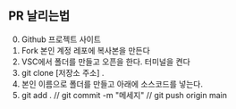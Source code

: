## PR 날리는법

0. Github 프로젝트 사이트
1. Fork 본인 계정 레포에 복사본을 만든다
2. VSC에서 폴더를 만들고 오픈을 한다. 터미널을 켠다
3. git clone [저장소 주소] .
4. 본인 이름으로 폴더를 만들고 아래에 소스코드를 넣는다.
5. git add . // git commit -m "메세지" // git push origin main
